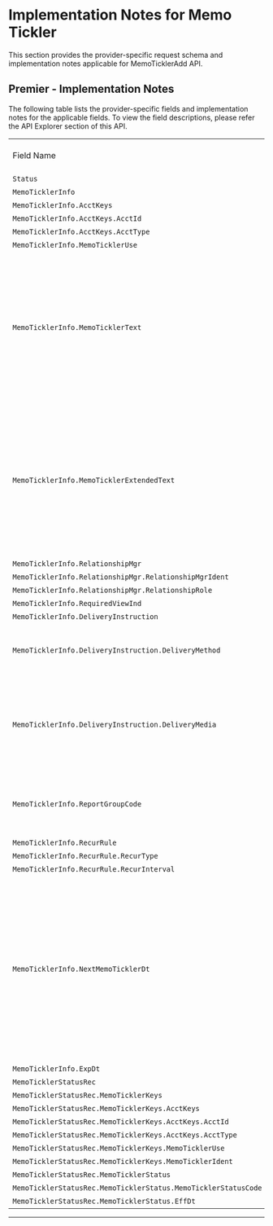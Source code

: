 # Implementation Notes for Memo Tickler

This section provides the provider-specific request schema and implementation notes applicable for MemoTicklerAdd API.


<!--
type: tab
titles: Premier
-->

## Premier - Implementation Notes

 The following table lists the provider-specific fields and implementation notes for the applicable fields. To view the field descriptions, please refer the API Explorer section of this API.

<table cellspacing="0">
    <col  />
    <col />
    <col  />
    <col />
    <tbody>
        <tr>
            <td>Field Name</td>
            <td>Core Usage</td>
            <td>Core Field Length</td>
            <td>Implementation Note</td>
        </tr>
        <tr>
            <td><code>Status</code></td>
            <td>&#160;</td>
            <td>&#160;</td>
            <td>&#160;</td>
        </tr>
        <tr>
            <td><code>MemoTicklerInfo</code></td>
            <td>&#160;</td>
            <td>&#160;</td>
            <td>&#160;</td>
        </tr>
        <tr>
            <td><code>MemoTicklerInfo.AcctKeys</code></td>
            <td>&#160;</td>
            <td>&#160;</td>
            <td>&#160;</td>
        </tr>
        <tr>
            <td><code>MemoTicklerInfo.AcctKeys.AcctId</code></td>
            <td>&#160;</td>
            <td>&#160;</td>
            <td>&#160;</td>
        </tr>
        <tr>
            <td><code>MemoTicklerInfo.AcctKeys.AcctType</code></td>
            <td>&#160;</td>
            <td>&#160;</td>
            <td>&#160;</td>
        </tr>
        <tr>
            <td><code>MemoTicklerInfo.MemoTicklerUse</code></td>
            <td>&#160;</td>
            <td>&#160;</td>
            <td>&#160;</td>
        </tr>
        <tr>
            <td><code>MemoTicklerInfo.MemoTicklerText</code></td>
            <td>&#160;</td>
            <td>Tickler: 40 Char
Tickler (Loan): 60 Char
Memo: 60 Char</td>
            <td>For Ticklers, one description line (40 Char) is accepted.  For Loan account type, 60 Char is accepted.

For Memos, 5 description lines (60 Char) are accepted by the Service.</td>
        </tr>
        <tr>
            <td><code>MemoTicklerInfo.MemoTicklerExtendedText</code></td>
            <td>&#160;</td>
            <td>&#160;</td>
            <td>For Ticklers, additional message line of 60 Char is accepted by the Service.
This message prints in addition to a standard message from the notification format specifications.

</td>
        </tr>
        <tr>
            <td><code>MemoTicklerInfo.RelationshipMgr</code></td>
            <td>&#160;</td>
            <td>&#160;</td>
            <td>&#160;</td>
        </tr>
        <tr>
            <td><code>MemoTicklerInfo.RelationshipMgr.RelationshipMgrIdent</code></td>
            <td>&#160;</td>
            <td>&#160;</td>
            <td>&#160;</td>
        </tr>
        <tr>
            <td><code>MemoTicklerInfo.RelationshipMgr.RelationshipRole</code></td>
            <td>&#160;</td>
            <td>&#160;</td>
            <td>&#160;</td>
        </tr>
        <tr>
            <td><code>MemoTicklerInfo.RequiredViewInd</code></td>
            <td>&#160;</td>
            <td>&#160;</td>
            <td>&#160;</td>
        </tr>
        <tr>
            <td><code>MemoTicklerInfo.DeliveryInstruction</code></td>
            <td>&#160;</td>
            <td>&#160;</td>
            <td>&#160;</td>
        </tr>
        <tr>
            <td><code>MemoTicklerInfo.DeliveryInstruction.DeliveryMethod</code></td>
            <td>&#160;</td>
            <td>&#160;</td>
            <td>Item appears as a notice printed during nightly processing.</td>
        </tr>
        <tr>
            <td><code>MemoTicklerInfo.DeliveryInstruction.DeliveryMedia</code></td>
            <td>&#160;</td>
            <td>&#160;</td>
            <td>This field indicates the client-defined format used to generate an 8 1/2" x 11" or side-by-side notification form.</td>
        </tr>
        <tr>
            <td><code>MemoTicklerInfo.ReportGroupCode</code></td>
            <td>&#160;</td>
            <td>&#160;</td>
            <td>This tag refers to Miscellaneous Code for both memos and ticklers.</td>
        </tr>
        <tr>
            <td><code>MemoTicklerInfo.RecurRule</code></td>
            <td>&#160;</td>
            <td>&#160;</td>
            <td>&#160;</td>
        </tr>
        <tr>
            <td><code>MemoTicklerInfo.RecurRule.RecurType</code></td>
            <td>&#160;</td>
            <td>&#160;</td>
            <td>&#160;</td>
        </tr>
        <tr>
            <td><code>MemoTicklerInfo.RecurRule.RecurInterval</code></td>
            <td>&#160;</td>
            <td>&#160;</td>
            <td>&#160;</td>
        </tr>
        <tr>
            <td><code>MemoTicklerInfo.NextMemoTicklerDt</code></td>
            <td>&#160;</td>
            <td>&#160;</td>
            <td>If the tickler frequency is monthly or greater, next tickler date will be automatically advanced, whereas for one-time/blank frequency the date should be manually advanced whenever the tickler is reported. </td>
        </tr>
        <tr>
            <td><code>MemoTicklerInfo.ExpDt</code></td>
            <td>&#160;</td>
            <td>&#160;</td>
            <td>&#160;</td>
        </tr>
        <tr>
            <td><code>MemoTicklerStatusRec</code></td>
            <td>&#160;</td>
            <td>&#160;</td>
            <td>&#160;</td>
        </tr>
        <tr>
            <td><code>MemoTicklerStatusRec.MemoTicklerKeys</code></td>
            <td>&#160;</td>
            <td>&#160;</td>
            <td>&#160;</td>
        </tr>
        <tr>
            <td><code>MemoTicklerStatusRec.MemoTicklerKeys.AcctKeys</code></td>
            <td>&#160;</td>
            <td>&#160;</td>
            <td>&#160;</td>
        </tr>
        <tr>
            <td><code>MemoTicklerStatusRec.MemoTicklerKeys.AcctKeys.AcctId</code></td>
            <td>&#160;</td>
            <td>&#160;</td>
            <td>&#160;</td>
        </tr>
        <tr>
            <td><code>MemoTicklerStatusRec.MemoTicklerKeys.AcctKeys.AcctType</code></td>
            <td>&#160;</td>
            <td>&#160;</td>
            <td>&#160;</td>
        </tr>
        <tr>
            <td><code>MemoTicklerStatusRec.MemoTicklerKeys.MemoTicklerUse</code></td>
            <td>&#160;</td>
            <td>&#160;</td>
            <td>&#160;</td>
        </tr>
        <tr>
            <td><code>MemoTicklerStatusRec.MemoTicklerKeys.MemoTicklerIdent</code></td>
            <td>&#160;</td>
            <td>&#160;</td>
            <td>&#160;</td>
        </tr>
        <tr>
            <td><code>MemoTicklerStatusRec.MemoTicklerStatus</code></td>
            <td>&#160;</td>
            <td>&#160;</td>
            <td>&#160;</td>
        </tr>
        <tr>
            <td><code>MemoTicklerStatusRec.MemoTicklerStatus.MemoTicklerStatusCode</code></td>
            <td>&#160;</td>
            <td>&#160;</td>
            <td>&#160;</td>
        </tr>
        <tr>
            <td><code>MemoTicklerStatusRec.MemoTicklerStatus.EffDt</code></td>
            <td>&#160;</td>
            <td>&#160;</td>
            <td>&#160;</td>
        </tr>
    </tbody>
</table>

---


 <!--
type: tab-end -->